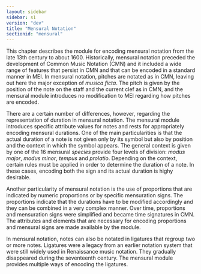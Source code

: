 ```yaml
---
layout: sidebar
sidebar: s1
version: "dev"
title: "Mensural Notation"
sectionid: "mensural"
---
```


This chapter describes the module for encoding mensural notation from the late 13th
century to
about 1600. Historically, mensural notation preceded the development of Common Music
Notation
(CMN) and it included a wide range of features that persist in CMN and that can be
encoded in a
standard manner in MEI. In mensural notation, pitches are notated as in CMN, leaving
out here
the major exception of *musica ficta*. The pitch is given by the position of the note
on the staff and the current clef as in CMN, and the mensural module introduces no
modification
to MEI regarding how pitches are encoded.

There are a certain number of differences, however, regarding the representation of
duration in
mensural notation. The mensural module introduces specific attribute values for notes
and rests
for appropriately encoding mensural durations. One of the main particularities is
that the
actual duration of a note is not given only by its symbol but also by position and
the context
in which the symbol appears. The general context is given by one of the 16 mensural
*species* provide four levels of division: *modus major*, *modus
minor*, *tempus* and *prolatio*. Depending on the context, certain
rules must be applied in order to determine the duration of a note. In these cases,
encoding
both the sign and its actual duration is highy desirable.

Another particularity of mensural notation is the use of proportions that are indicated
by
numeric proportions or by specific mensuration signs. The proportions indicate that
the
durations have to be modified accordingly and they can be combined in a very complex
manner.
Over time, proportions and mensuration signs were simplified and became time signatures
in CMN.
The attributes and elements that are necessary for encoding proportions and mensural
signs are
made available by the module.

In mensural notation, notes can also be notated in ligatures that regroup two or more
notes.
Ligatures were a legacy from an earlier notation system that were still widely used
in
Renaissance music notation. They gradually disappeared during the seventeenth century.
The
mensural module provides multiple ways of encoding the ligatures.

